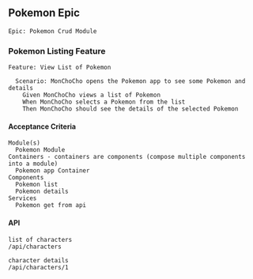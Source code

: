 ## Pokemon Epic
```
Epic: Pokemon Crud Module
```
### Pokemon Listing Feature
```
Feature: View List of Pokemon

  Scenario: MonChoCho opens the Pokemon app to see some Pokemon and details
    Given MonChoCho views a list of Pokemon
    When MonChoCho selects a Pokemon from the list
    Then MonChoCho should see the details of the selected Pokemon
```

#### Acceptance Criteria
```
Module(s) 
  Pokemon Module
Containers - containers are components (compose multiple components into a module)
  Pokemon app Container
Components
  Pokemon list
  Pokemon details
Services
  Pokemon get from api
```
#### API
```
list of characters
/api/characters

character details
/api/characters/1
```
